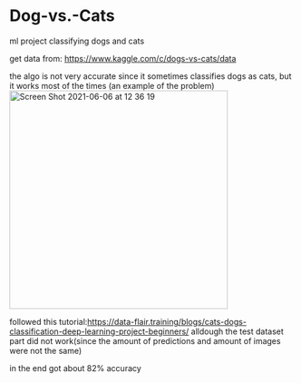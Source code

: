 # Dog-vs.-Cats
ml project classifying dogs and cats

get data from: https://www.kaggle.com/c/dogs-vs-cats/data

the algo is not very accurate since it sometimes classifies dogs as cats, but it works most of the times
(an example of the problem)
<img width="385" alt="Screen Shot 2021-06-06 at 12 36 19" src="https://user-images.githubusercontent.com/63498227/120921528-69738480-c6c4-11eb-9fa5-9cd3426bd7d7.png">



followed this tutorial:https://data-flair.training/blogs/cats-dogs-classification-deep-learning-project-beginners/
 alldough the test dataset part did not work(since the amount of predictions and amount of images were not the same)
 
in the end got about 82% accuracy

